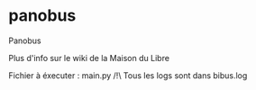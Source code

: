 # panobus
Panobus

Plus d'info sur <a link="https://wiki.mdl29.net/doku.php?id=lespetitshackers:bibus:panobus">le wiki de la Maison du Libre</a>

Fichier à éxecuter : main.py
/!\ Tous les logs sont dans bibus.log
